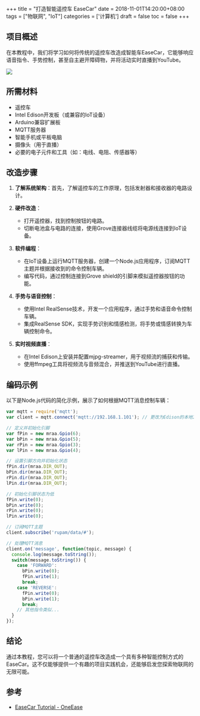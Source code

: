 +++
title = "打造智能遥控车 EaseCar"
date = 2018-11-01T14:20:00+08:00
tags = ["物联网", "IoT"]
categories = ['计算机']
draft = false
toc = false
+++

## 项目概述
在本教程中，我们将学习如何将传统的遥控车改造成智能车EaseCar，它能够响应语音指令、手势控制，甚至自主避开障碍物，并将活动实时直播到YouTube。

![](https://oneease.com/static/200.png)

## 所需材料
- 遥控车
- Intel Edison开发板（或兼容的IoT设备）
- Arduino兼容扩展板
- MQTT服务器
- 智能手机或平板电脑
- 摄像头（用于直播）
- 必要的电子元件和工具（如：电线、电阻、传感器等）

## 改造步骤

1. **了解系统架构**：首先，了解遥控车的工作原理，包括发射器和接收器的电路设计。

2. **硬件改造**：
   - 打开遥控器，找到控制按钮的电路。
   - 切断电池盒与电路的连接，使用Grove连接器线缆将电源线连接到IoT设备。

3. **软件编程**：
   - 在IoT设备上运行MQTT服务器，创建一个Node.js应用程序，订阅MQTT主题并根据接收到的命令控制车辆。
   - 编写代码，通过控制连接到Grove shield的引脚来模拟遥控器按钮的功能。

4. **手势与语音控制**：
   - 使用Intel RealSense技术，开发一个应用程序，通过手势和语音命令控制车辆。
   - 集成RealSense SDK，实现手势识别和情感检测，将手势或情感转换为车辆控制命令。

5. **实时视频直播**：
   - 在Intel Edison上安装并配置mjpg-streamer，用于视频流的捕获和传输。
   - 使用ffmpeg工具将视频流与音频混合，并推送到YouTube进行直播。

## 编码示例
以下是Node.js代码的简化示例，展示了如何根据MQTT消息控制车辆：

```javascript
var mqtt = require('mqtt');
var client = mqtt.connect('mqtt://192.168.1.101'); // 更改为Edison的本地IP地址

// 定义并初始化引脚
var fPin = new mraa.Gpio(6);
var bPin = new mraa.Gpio(5);
var rPin = new mraa.Gpio(3);
var lPin = new mraa.Gpio(4);

// 设置引脚方向并初始化状态
fPin.dir(mraa.DIR_OUT);
bPin.dir(mraa.DIR_OUT);
rPin.dir(mraa.DIR_OUT);
lPin.dir(mraa.DIR_OUT);

// 初始化引脚状态为低
fPin.write(0);
bPin.write(0);
rPin.write(0);
lPin.write(0);

// 订阅MQTT主题
client.subscribe('rupam/data/#');

// 处理MQTT消息
client.on('message', function(topic, message) {
  console.log(message.toString());
  switch(message.toString()) {
    case 'FORWARD':
      bPin.write(0);
      fPin.write(1);
      break;
    case 'REVERSE':
      fPin.write(0);
      bPin.write(1);
      break;
    // 其他指令类似...
  }
});
```

## 结论
通过本教程，您可以将一个普通的遥控车改造成一个具有多种智能控制方式的EaseCar。这不仅能够提供一个有趣的项目实践机会，还能够启发您探索物联网的无限可能。

## 参考
- [EaseCar Tutorial - OneEase](https://oneease.com/easecar/tutorial/)
